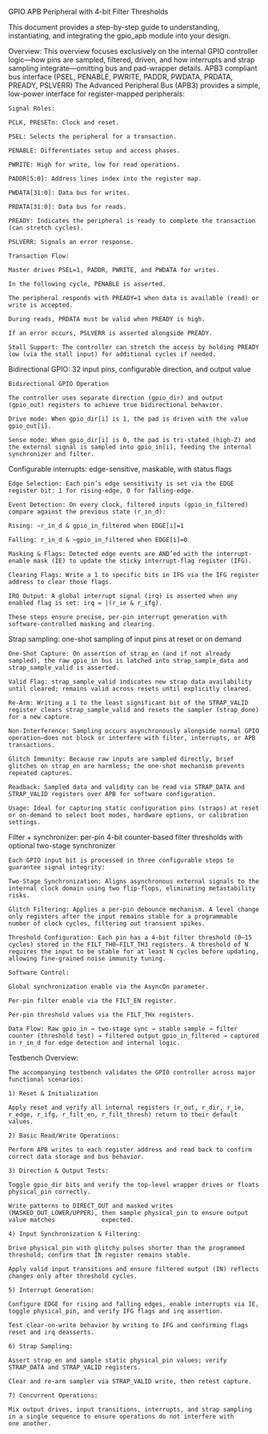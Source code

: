 GPIO APB Peripheral with 4-bit Filter Thresholds

This document provides a step-by-step guide to understanding, instantiating, and integrating the gpio_apb module into your design.

Overview:
    This overview focuses exclusively on the internal GPIO controller logic—how pins are sampled, filtered, driven, and how interrupts and strap sampling integrate—omitting bus and pad-wrapper details.
    APB3 compliant bus interface (PSEL, PENABLE, PWRITE, PADDR, PWDATA, PRDATA, PREADY, PSLVERR)
The Advanced Peripheral Bus (APB3) provides a simple, low-power interface for register-mapped peripherals:

    Signal Roles:

    PCLK, PRESETn: Clock and reset.

    PSEL: Selects the peripheral for a transaction.

    PENABLE: Differentiates setup and access phases.

    PWRITE: High for write, low for read operations.

    PADDR[5:0]: Address lines index into the register map.

    PWDATA[31:0]: Data bus for writes.

    PRDATA[31:0]: Data bus for reads.

    PREADY: Indicates the peripheral is ready to complete the transaction (can stretch cycles).

    PSLVERR: Signals an error response.

    Transaction Flow:

    Master drives PSEL=1, PADDR, PWRITE, and PWDATA for writes.

    In the following cycle, PENABLE is asserted.

    The peripheral responds with PREADY=1 when data is available (read) or write is accepted.

    During reads, PRDATA must be valid when PREADY is high.

    If an error occurs, PSLVERR is asserted alongside PREADY.

    Stall Support: The controller can stretch the access by holding PREADY low (via the stall input) for additional cycles if needed.

Bidirectional GPIO: 
    32 input pins, configurable direction, and output value

    Bidirectional GPIO Operation

    The controller uses separate direction (gpio_dir) and output (gpio_out) registers to achieve true bidirectional behavior.

    Drive mode: When gpio_dir[i] is 1, the pad is driven with the value gpio_out[i].

    Sense mode: When gpio_dir[i] is 0, the pad is tri-stated (high-Z) and the external signal is sampled into gpio_in[i], feeding the internal synchronizer and filter.

Configurable interrupts: 
    edge-sensitive, maskable, with status flags


    Edge Selection: Each pin’s edge sensitivity is set via the EDGE register bit: 1 for rising-edge, 0 for falling-edge.

    Event Detection: On every clock, filtered inputs (gpio_in_filtered) compare against the previous state (r_in_d):

    Rising: ~r_in_d & gpio_in_filtered when EDGE[i]=1

    Falling: r_in_d & ~gpio_in_filtered when EDGE[i]=0

    Masking & Flags: Detected edge events are AND’ed with the interrupt-enable mask (IE) to update the sticky interrupt-flag register (IFG).

    Clearing Flags: Write a 1 to specific bits in IFG via the IFG register address to clear those flags.

    IRQ Output: A global interrupt signal (irq) is asserted when any enabled flag is set: irq = |(r_ie & r_ifg).

    These steps ensure precise, per-pin interrupt generation with software-controlled masking and clearing.

Strap sampling: 
    one-shot sampling of input pins at reset or on demand

    One-Shot Capture: On assertion of strap_en (and if not already sampled), the raw gpio_in bus is latched into strap_sample_data and strap_sample_valid is asserted.

    Valid Flag: strap_sample_valid indicates new strap data availability until cleared; remains valid across resets until explicitly cleared.

    Re-Arm: Writing a 1 to the least significant bit of the STRAP_VALID register clears strap_sample_valid and resets the sampler (strap_done) for a new capture.

    Non-Interference: Sampling occurs asynchronously alongside normal GPIO operation—does not block or interfere with filter, interrupts, or APB transactions.

    Glitch Immunity: Because raw inputs are sampled directly, brief glitches on strap_en are harmless; the one-shot mechanism prevents repeated captures.

    Readback: Sampled data and validity can be read via STRAP_DATA and STRAP_VALID registers over APB for software configuration.

    Usage: Ideal for capturing static configuration pins (straps) at reset or on-demand to select boot modes, hardware options, or calibration settings.

Filter + synchronizer: 
    per-pin 4-bit counter-based filter thresholds with optional two-stage synchronizer

    Each GPIO input bit is processed in three configurable steps to guarantee signal integrity:

    Two-Stage Synchronization: Aligns asynchronous external signals to the internal clock domain using two flip-flops, eliminating metastability risks.

    Glitch Filtering: Applies a per-pin debounce mechanism. A level change only registers after the input remains stable for a programmable number of clock cycles, filtering out transient spikes.

    Threshold Configuration: Each pin has a 4-bit filter threshold (0–15 cycles) stored in the FILT_TH0–FILT_TH3 registers. A threshold of N requires the input to be stable for at least N cycles before updating, allowing fine-grained noise immunity tuning.

    Software Control:

    Global synchronization enable via the AsyncOn parameter.

    Per-pin filter enable via the FILT_EN register.

    Per-pin threshold values via the FILT_THx registers.

    Data Flow: Raw gpio_in → two-stage sync → stable sample → filter counter (threshold test) → filtered output gpio_in_filtered → captured in r_in_d for edge detection and internal logic.

Testbench Overview:

    The accompanying testbench validates the GPIO controller across major functional scenarios:

    1) Reset & Initialization

    Apply reset and verify all internal registers (r_out, r_dir, r_ie, r_edge, r_ifg, r_filt_en, r_filt_thresh) return to their default         values.

    2) Basic Read/Write Operations:

    Perform APB writes to each register address and read back to confirm correct data storage and bus behavior.

    3) Direction & Output Tests:

    Toggle gpio_dir bits and verify the top-level wrapper drives or floats physical_pin correctly.

    Write patterns to DIRECT_OUT and masked writes (MASKED_OUT_LOWER/UPPER), then sample physical_pin to ensure output value matches             expected.

    4) Input Synchronization & Filtering:

    Drive physical_pin with glitchy pulses shorter than the programmed threshold; confirm that IN register remains stable.

    Apply valid input transitions and ensure filtered output (IN) reflects changes only after threshold cycles.

    5) Interrupt Generation:

    Configure EDGE for rising and falling edges, enable interrupts via IE, toggle physical_pin, and verify IFG flags and irq assertion.

    Test clear-on-write behavior by writing to IFG and confirming flags reset and irq deasserts.

    6) Strap Sampling:

    Assert strap_en and sample static physical_pin values; verify STRAP_DATA and STRAP_VALID registers.

    Clear and re-arm sampler via STRAP_VALID write, then retest capture.

    7) Concurrent Operations:

    Mix output drives, input transitions, interrupts, and strap sampling in a single sequence to ensure operations do not interfere with        one another.




